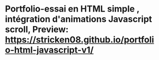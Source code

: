 # Portfolio-essai en HTML simple , intégration d'animations Javascript scroll, Preview: https://stricken08.github.io/portfolio-html-javascript-v1/
